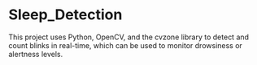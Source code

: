 # Sleep_Detection
 This project uses Python, OpenCV, and the cvzone library to detect and count blinks in real-time, which can be used to monitor drowsiness or alertness levels.
